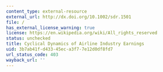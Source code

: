 ```yaml
---
content_type: external-resource
external_url: http://dx.doi.org/10.1002/sdr.1501
file: /
has_external_license_warning: true
license: https://en.wikipedia.org/wiki/All_rights_reserved
status: unchecked
title: Cyclical Dynamics of Airline Industry Earnings
uid: 3b7ab41f-d433-45ec-a3f7-7e12d0df8fd7
url_status_code: 403
wayback_url: ''
---
```

